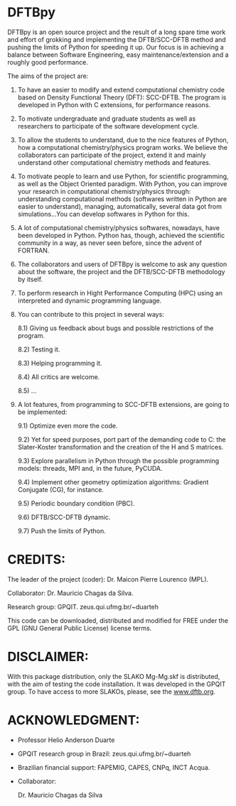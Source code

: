 DFTBpy
======

DFTBpy is an open source project and the result of a long spare time work and effort of grokking and implementing the DFTB/SCC-DFTB method and pushing the limits of Python for speeding it up. Our focus is in achieving a balance between Software Engineering, easy maintenance/extension and a roughly good performance.

The aims of the project are:

1) To have an easier to modify and extend computational chemistry code based on Density Functional Theory (DFT): SCC-DFTB. The program is developed in Python with C extensions, for performance reasons.
2) To motivate undergraduate and graduate students as well as researchers to participate of the software development cycle.

3) To allow the students to understand, due to the nice features of Python, how a computational chemistry/physics
   program works. We believe the collaborators can participate of the project, extend it and mainly understand other computational chemistry methods and features.

4) To motivate people to learn and use Python, for scientific programming, as well as the Object Oriented paradigm.
   With Python, you can improve your research in computational chemistry/physics through: understanding computational methods (softwares written in Python are easier to understand), managing, automatically, several data got from simulations...You can develop softwares in Python for this.

5) A lot of computational chemistry/physics softwares, nowadays, have been developed in Python.
   Python has, though, achieved the scientific community in a way, as never seen before, since the advent of FORTRAN.

6) The collaborators and users of DFTBpy is welcome to ask any question about the
   software, the project and the DFTB/SCC-DFTB methodology by itself.

7) To perform research in Hight Performance Computing (HPC) using an interpreted and dynamic programming language.

8) You can contribute to this project in several ways:

   8.1) Giving us feedback about bugs and possible restrictions of the program.
   
   8.2) Testing it.
   
   8.3) Helping programming it.
   
   8.4) All critics are welcome.
   
   8.5) ...
   
9) A lot features, from programming to SCC-DFTB extensions, are going to be implemented:

   9.1) Optimize even more the code.
   
   9.2) Yet for speed purposes, port part of the demanding code to C:
        the Slater-Koster transformation and the creation of the H and S matrices.
        
   9.3) Explore parallelism in Python through the possible programming models: threads, MPI and, in the future, PyCUDA.
   
   9.4) Implement other geometry optimization algorithms: Gradient Conjugate (CG), for instance.
   
   9.5) Periodic boundary condition (PBC).
   
   9.6) DFTB/SCC-DFTB dynamic.

   9.7) Push the limits of Python.

# CREDITS:

The leader of the project (coder): Dr. Maicon Pierre Lourenco (MPL).

Collaborator: Dr. Mauricio Chagas da Silva.

Research group: GPQIT. zeus.qui.ufmg.br/~duarteh

This code can be downloaded, distributed and modified for FREE under the GPL (GNU General Public License) license terms.

# DISCLAIMER:

With this package distribution, only the SLAKO Mg-Mg.skf is distributed, with the aim of testing the code installation.
It was developed in the GPQIT group. To have access to more SLAKOs, please, see the www.dftb.org.

# ACKNOWLEDGMENT:

- Professor Helio Anderson Duarte

- GPQIT research group in Brazil:
  zeus.qui.ufmg.br/~duarteh

- Brazilian financial support:
  FAPEMIG, CAPES, CNPq, INCT Acqua.

- Collaborator:

  Dr. Mauricio Chagas da Silva

